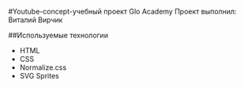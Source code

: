 #Youtube-concept-учебный проект Glo Academy
Проект выполнил: Виталий Вирчик

##Используемые технологии
- HTML
- CSS
- Normalize.css
- SVG Sprites
